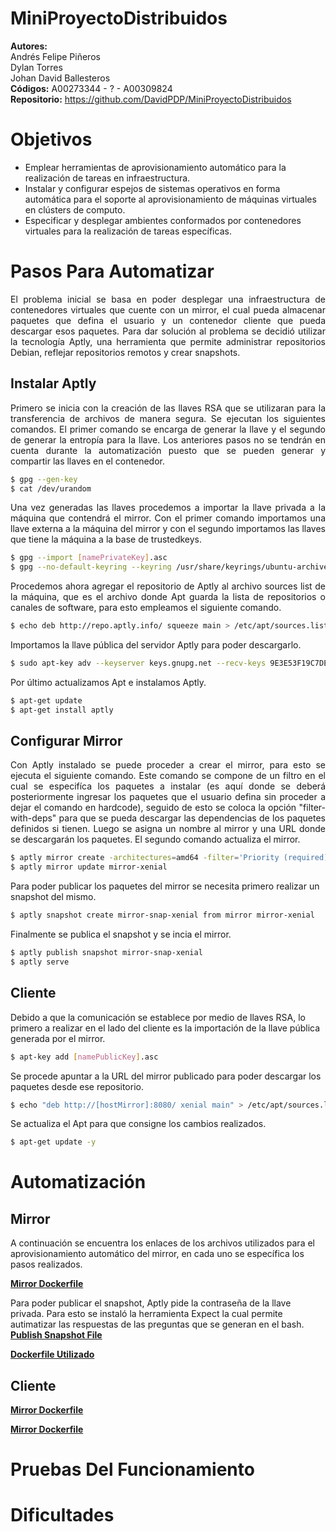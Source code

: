 # MiniProyectoDistribuidos
<b>Autores:</b><br>
Andrés Felipe Piñeros<br>
Dylan Torres<br>
Johan David Ballesteros<br>
<b>Códigos:</b> A00273344 - ? - A00309824 <br>
<b>Repositorio:</b> https://github.com/DavidPDP/MiniProyectoDistribuidos

# Objetivos
* Emplear herramientas de aprovisionamiento automático para la realización de tareas en infraestructura.
* Instalar y configurar espejos de sistemas operativos en forma automática para el soporte al aprovisionamiento de máquinas virtuales en clústers de computo.
* Especificar y desplegar ambientes conformados por contenedores virtuales para la realización de tareas específicas.

# Pasos Para Automatizar
<p align='justify'>El problema inicial se basa en poder desplegar una infraestructura de contenedores virtuales que cuente con un mirror, el cual pueda almacenar paquetes que defina el usuario y un contenedor cliente que pueda descargar esos paquetes. Para dar solución al problema se decidió utilizar la tecnología Aptly, una herramienta que permite administrar repositorios Debian, reflejar repositorios remotos y crear snapshots.</p>

## Instalar Aptly
<p align='justify'>Primero se inicia con la creación de las llaves RSA que se utilizaran para la transferencia de archivos de manera segura. Se ejecutan los siguientes comandos. El primer comando se encarga de generar la llave y el segundo de generar la entropía para la llave. Los anteriores pasos no se tendrán en cuenta durante la automatización puesto que se pueden generar y compartir las llaves en el contenedor.</p>

```sh
$ gpg --gen-key
$ cat /dev/urandom
```
<p align='justify'> Una vez generadas las llaves procedemos a importar la llave privada a la máquina que contendrá el mirror. Con el primer comando importamos una llave externa a la máquina del mirror y con el segundo importamos las llaves que tiene la máquina a la base de trustedkeys.</p>

```sh
$ gpg --import [namePrivateKey].asc
$ gpg --no-default-keyring --keyring /usr/share/keyrings/ubuntu-archive-keyring.gpg --export | gpg --no-default-keyring --keyring trustedkeys.gpg --import
```
<p align='justify'>Procedemos ahora agregar el repositorio de Aptly al archivo sources list de la máquina, que es el archivo donde Apt guarda la lista de repositorios o canales de software, para esto empleamos el siguiente comando.</p>

```sh
$ echo deb http://repo.aptly.info/ squeeze main > /etc/apt/sources.list
```
Importamos la llave pública del servidor Aptly para poder descargarlo.

```sh
$ sudo apt-key adv --keyserver keys.gnupg.net --recv-keys 9E3E53F19C7DE460
```
Por último actualizamos Apt e instalamos Aptly.

```sh
$ apt-get update
$ apt-get install aptly
```
## Configurar Mirror
<p align='justify'>Con Aptly instalado se puede proceder a crear el mirror, para esto se ejecuta el siguiente comando. Este comando se compone de un filtro en el cual se especifíca los paquetes a instalar (es aquí donde se deberá posteriormente ingresar los paquetes que el usuario defina sin proceder a dejar el comando en hardcode), seguido de esto se coloca la opción "filter-with-deps" para que se pueda descargar las dependencias de los paquetes definidos si tienen. Luego se asigna un nombre al mirror y una URL donde se descargarán los paquetes. El segundo comando actualiza el mirror.</p>

```sh
$ aptly mirror create -architectures=amd64 -filter='Priority (required) | Priority (important) | Priority (standard) | postgresql' -filter-with-deps mirror-xenial http://mirror.upb.edu.co/ubuntu/ xenial main
$ aptly mirror update mirror-xenial
```
Para poder publicar los paquetes del mirror se necesita primero realizar un snapshot del mismo.

```sh
$ aptly snapshot create mirror-snap-xenial from mirror mirror-xenial
```
Finalmente se publica el snapshot y se incia el mirror.

```sh
$ aptly publish snapshot mirror-snap-xenial
$ aptly serve
```

## Cliente
Debido a que la comunicación se establece por medio de llaves RSA, lo primero a realizar en el lado del cliente es la importación de la llave pública generada por el mirror.

```sh
$ apt-key add [namePublicKey].asc
```
Se procede apuntar a la URL del mirror publicado para poder descargar los paquetes desde ese repositorio.

```sh
$ echo "deb http://[hostMirror]:8080/ xenial main" > /etc/apt/sources.list
```
Se actualiza el Apt para que consigne los cambios realizados.

```sh
$ apt-get update -y
```

# Automatización

## Mirror
A continuación se encuentra los enlaces de los archivos utilizados para el aprovisionamiento automático del mirror, en cada uno se específica los pasos realizados.

<a href="https://github.com/DavidPDP/MiniProyectoDistribuidos/blob/master/solucion/sol_sin_healthcheck/Mirror/Dockerfile"><b>Mirror Dockerfile</b></a>

Para poder publicar el snapshot, Aptly pide la contraseña de la llave privada. Para esto se instaló la herramienta Expect la cual permite autimatizar las respuestas de las preguntas que se generan en el bash.
<a href="https://github.com/DavidPDP/MiniProyectoDistribuidos/edit/master/solucion/sol_sin_healthcheck/Mirror/conf/publish_snapshot.sh"><b>Publish Snapshot File</b></a>

<a href="https://github.com/DavidPDP/sd-docker-assignment/blob/master/codigo_estudiante/A00309824/Dockerfile"><b>Dockerfile Utilizado</b></a>

## Cliente

<a href="https://github.com/DavidPDP/MiniProyectoDistribuidos/blob/master/solucion/sol_sin_healthcheck/Mirror/Dockerfile"><b>Mirror Dockerfile</b></a>

<a href="https://github.com/DavidPDP/MiniProyectoDistribuidos/blob/master/solucion/sol_sin_healthcheck/Mirror/Dockerfile"><b>Mirror Dockerfile</b></a>

# Pruebas Del Funcionamiento

# Dificultades

